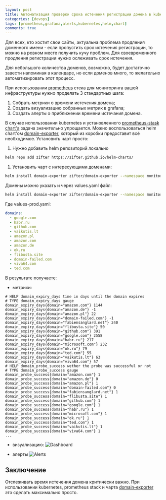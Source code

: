 ```yaml
---
layout: post
title: Автоматизация проверки срока истечения регистрации домена в kubernetes с использованием prometheus
categories: [devops]
tags: [prometheus,grafana,alerts,kubernetes,helm,chart]
comments: true
---
```


Для всех, кто хостит свои сайты, актуальна проблема продления доменного имени - если пропустить срок истечения регистрации,
то можно на ровном месте получить кучу проблем. Для своевременного продления регистрации нужно ослеживать срок истечения.

Для небольшого количества доменов, возможно, будет достаточно завести напоминая в календаре, но
если доменов много, то желательно автоматизировать этот процесс.

При использовании [prometheus](https://prometheus.io/) стека для мониторинга вашей инфраструктуры
нужно проделать 3 стандартных шага:
1. Собрать метрики о времени истечения домена;
2. Создать визуализацию собранных метрик в grafana;
3. Создать алерты о приближении времени истечания домена.

В случае использовании kubernetes и установленного [prometheus-stask chart'a](https://github.com/prometheus-community/helm-charts/tree/main/charts/kube-prometheus-stack) задача значительно упрощается. Можно воспользоваться helm chart'ом [domain-exporter](https://github.com/zifter/helm-charts/tree/main/charts/domain-exporter), который из коробки предоставит всё необходимое. Установить чарт просто:
1. Нужно добавить helm репозиторий локально
```bash
helm repo add zifter https://zifter.github.io/helm-charts/
```

1. Установить чарт с интересующими доменами:
```bash
helm install domain-exporter zifter/domain-exporter --namespace monitoring --set "domains={aliexpress.ru,amazon.com,amazon.pl,censor.net,domain-is-not-found.net}"
```
Домены можно указать и через values.yaml файл:
```bash
helm install domain-exporter zifter/domain-exporter --namespace monitoring -f values-prod.yaml
```
Где values-prod.yaml:
```yaml
domains:
  - google.com
  - habr.ru
  - github.com
  - vaikutis.lt
  - amazon.pl
  - amazon.com
  - amazon.de
  - ok.ru
  - flibusta.site
  - domain-failed.com
  - viva64.com
  - ted.com
```

В результате получаете:
* метрики:
```
# HELP domain_expiry_days time in days until the domain expires
# TYPE domain_expiry_days gauge
domain_expiry_days{domain="amazon.com"} 1144
domain_expiry_days{domain="amazon.de"} -1
domain_expiry_days{domain="amazon.pl"} 22
domain_expiry_days{domain="domain-failed.com"} -1
domain_expiry_days{domain="fabiensanglard.net"} 240
domain_expiry_days{domain="flibusta.site"} 50
domain_expiry_days{domain="github.com"} 391
domain_expiry_days{domain="google.com"} 2558
domain_expiry_days{domain="habr.ru"} 217
domain_expiry_days{domain="microsoft.com"} 232
domain_expiry_days{domain="ok.ru"} 79
domain_expiry_days{domain="ted.com"} 55
domain_expiry_days{domain="vaikutis.lt"} 63
domain_expiry_days{domain="viva64.com"} 57
# HELP domain_probe_success wether the probe was successful or not
# TYPE domain_probe_success gauge
domain_probe_success{domain="amazon.com"} 1
domain_probe_success{domain="amazon.de"} 0
domain_probe_success{domain="amazon.pl"} 1
domain_probe_success{domain="domain-failed.com"} 0
domain_probe_success{domain="fabiensanglard.net"} 1
domain_probe_success{domain="flibusta.site"} 1
domain_probe_success{domain="github.com"} 1
domain_probe_success{domain="google.com"} 1
domain_probe_success{domain="habr.ru"} 1
domain_probe_success{domain="microsoft.com"} 1
domain_probe_success{domain="ok.ru"} 1
domain_probe_success{domain="ted.com"} 1
domain_probe_success{domain="vaikutis.lt"} 1
domain_probe_success{domain="viva64.com"} 1
...
```

* визуализацию:
![Dashboard]({{site.baseurl}}/assets/images/domain-exporter/dashboard.png)

* алерты
![Alerts]({{site.baseurl}}/assets/images/domain-exporter/alerts.png)

## Заключение
Отслеживать время истечения домена критически важно. При использовании kubernetes, prometheus stack и чарта [domain-exporter](https://github.com/zifter/helm-charts/tree/main/charts/domain-exporter) это сделать максимально просто.
